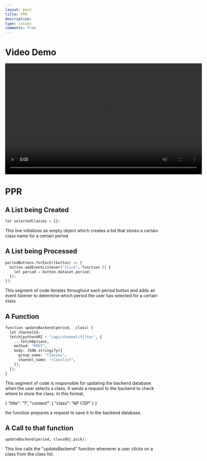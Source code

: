 ```yaml
---
layout: post
title: PPR
description: 
type: issues
comments: True
---
```


# Video Demo

<video width="640" height="360" controls>
  <source src="{{site.baseurl}}/images/2025-03-10 17-38-23.mp4" type="video/mp4">
  Your browser does not support the video tag.
</video>

# PPR


## A List being Created

  ```python
let selectedClasses = {}; 
  ```

This line initializes an empty object which creates a list that stores a certain class name for a certain period

## A List being Processed

```python
periodButtons.forEach((button) => {
  button.addEventListener("click", function () {
    let period = button.dataset.period;
  });
});
```
This segment of code iterates throughout each period button and adds an event listener to determine which period the user has selected for a certain class

## A Function

```python
function updateBackend(period, _class) {
  let channelId;
  fetch(pythonURI + "/api/channel/filter", {
    ...fetchOptions,
    method: "POST",
    body: JSON.stringify({
      group_name: "Classes",
      channel_name: "classlist",
    }),
  });
}
```

This segment of code is responsible for updating the backend database when the user selects a class. It sends a request to the backend to check where to store the class.
In this format, 

{
  "title": "1",
  "content": { "class": "AP CSP" }
}

the function prepares a request to save it to the backend database.

## A Call to that function

```python
updateBackend(period, classObj.pick);
```

This line calls the "updateBackend" function whenever a user clicks on a class from the class list. 